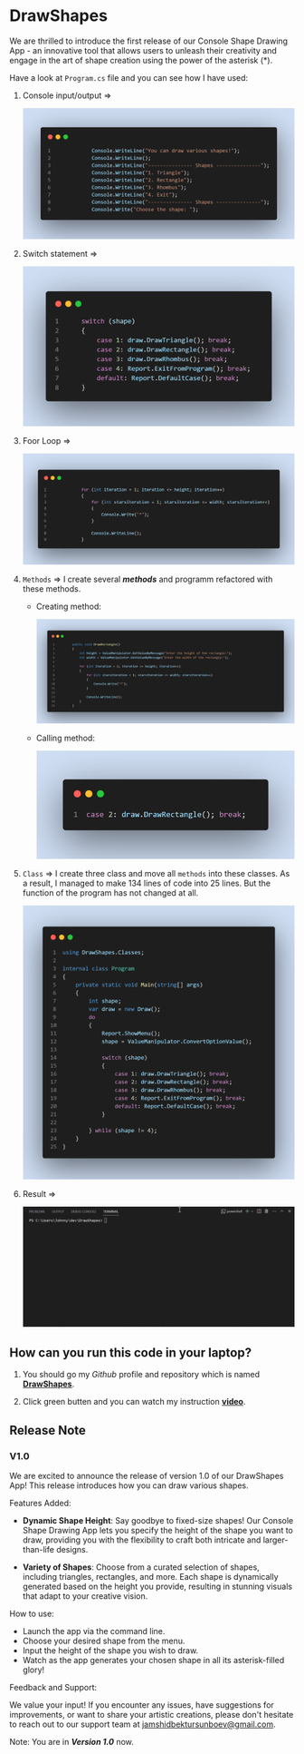 # DrawShapes

We are thrilled to introduce the first release of our Console Shape Drawing App - an innovative tool that allows users to unleash their creativity and engage in the art of shape creation using the power of the asterisk (*).

Have a look at `Program.cs` file and you can see how I have used:

1. Console input/output =>

    ![image](./Assets/console.png)

2. Switch statement =>

    ![image](./Assets/switch.png)

3. Foor Loop =>

    ![image](./Assets/for.png)

4. `Methods` => I create several **_methods_** and programm refactored with these methods.

    * Creating method:

        ![image](./Assets/create.png)

    * Calling method:

        ![image](./Assets/call.png)

5. `Class` => I create three class and move all `methods` into these classes. As a result, I managed to make 134 lines of code into 25 lines. But the function of the program has not changed at all.

    ![image](./Assets/class.png)

6. Result =>

    ![gif](./Assets/Animation.gif)

## How can you run this code in your laptop?

1. You should go my *Github* profile and repository which is named **[DrawShapes](https://github.com/JohnnySenior/DrawShapes)**.

2. Click green butten and you can watch my instruction **[video](https://www.loom.com/share/9cebefe04b8b40f0bb6c48f87f58ad59?sid=fdb619c9-6bf3-4cf8-bb5b-a907855b4625)**.

## Release Note

### V1.0

We are excited to announce the release of version 1.0 of our DrawShapes App! This release introduces how you can draw various shapes.

Features Added:

* **Dynamic Shape Height**: Say goodbye to fixed-size shapes! Our Console Shape Drawing App lets you specify the height of the shape you want to draw, providing you with the flexibility to craft both intricate and larger-than-life designs.

* **Variety of Shapes**: Choose from a curated selection of shapes, including triangles, rectangles, and more. Each shape is dynamically generated based on the height you provide, resulting in stunning visuals that adapt to your creative vision.

How to use:

* Launch the app via the command line.
* Choose your desired shape from the menu.
* Input the height of the shape you wish to draw.
* Watch as the app generates your chosen shape in all its asterisk-filled glory!

Feedback and Support:

We value your input! If you encounter any issues, have suggestions for improvements, or want to share your artistic creations, please don't hesitate to reach out to our support team at jamshidbektursunboev@gmail.com.

Note: You are in **_Version 1.0_** now.